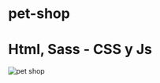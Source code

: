 # pet-shop
# Html, Sass - CSS y Js
![pet shop](https://user-images.githubusercontent.com/60888517/180622164-1a13a3e4-6319-4e05-815f-bbf0b7fc2546.png)
